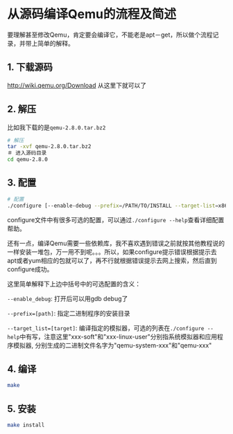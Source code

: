 # 从源码编译Qemu的流程及简述

要理解甚至修改Qemu，肯定要会编译它，不能老是apt－get，所以做个流程记录，并带上简单的解释。

## 1. 下载源码

 http://wiki.qemu.org/Download 从这里下就可以了

## 2. 解压

比如我下载的是`qemu-2.8.0.tar.bz2`
~~~bash
# 解压
tar -xvf qemu-2.8.0.tar.bz2
＃ 进入源码目录
cd qemu-2.8.0
~~~

## 3. 配置
~~~bash
# 配置
./configure [--enable-debug --prefix=/PATH/TO/INSTALL --target-list=x86_64-softmmu]
~~~
configure文件中有很多可选的配置，可以通过`./configure --help`查看详细配置帮助。

还有一点，编译Qemu需要一些依赖库，我不喜欢遇到错误之前就按其他教程说的一样安装一堆包，万一用不到呢。。。所以，如果configure提示错误根据提示去apt或者yum相应的包就可以了，再不行就根据错误提示去网上搜索，然后直到configure成功。

这里简单解释下上边中括号中的可选配置的含义：

`--enable_debug`: 打开后可以用gdb debug了

`--prefix=[path]`: 指定二进制程序的安装目录

`--target_list=[target]`: 编译指定的模拟器，可选的列表在`./configure --help`中有写，注意这里"xxx-soft"和"xxx-linux-user"分别指系统模拟器和应用程序模拟器, 分别生成的二进制文件名字为"qemu-system-xxx"和"qemu-xxx"

## 4. 编译
~~~bash
make
~~~

## 5. 安装
~~~bash
make install
~~~
